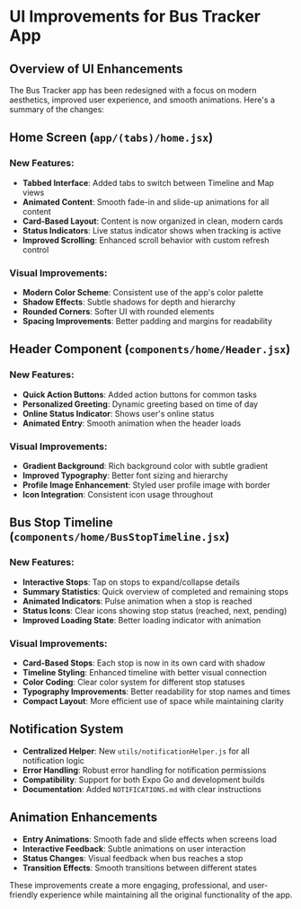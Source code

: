 # UI Improvements for Bus Tracker App

## Overview of UI Enhancements

The Bus Tracker app has been redesigned with a focus on modern aesthetics, improved user experience, and smooth animations. Here's a summary of the changes:

## Home Screen (`app/(tabs)/home.jsx`)

### New Features:
- **Tabbed Interface**: Added tabs to switch between Timeline and Map views
- **Animated Content**: Smooth fade-in and slide-up animations for all content
- **Card-Based Layout**: Content is now organized in clean, modern cards
- **Status Indicators**: Live status indicator shows when tracking is active
- **Improved Scrolling**: Enhanced scroll behavior with custom refresh control

### Visual Improvements:
- **Modern Color Scheme**: Consistent use of the app's color palette
- **Shadow Effects**: Subtle shadows for depth and hierarchy
- **Rounded Corners**: Softer UI with rounded elements
- **Spacing Improvements**: Better padding and margins for readability

## Header Component (`components/home/Header.jsx`)

### New Features:
- **Quick Action Buttons**: Added action buttons for common tasks
- **Personalized Greeting**: Dynamic greeting based on time of day
- **Online Status Indicator**: Shows user's online status
- **Animated Entry**: Smooth animation when the header loads

### Visual Improvements:
- **Gradient Background**: Rich background color with subtle gradient
- **Improved Typography**: Better font sizing and hierarchy
- **Profile Image Enhancement**: Styled user profile image with border
- **Icon Integration**: Consistent icon usage throughout

## Bus Stop Timeline (`components/home/BusStopTimeline.jsx`)

### New Features:
- **Interactive Stops**: Tap on stops to expand/collapse details
- **Summary Statistics**: Quick overview of completed and remaining stops
- **Animated Indicators**: Pulse animation when a stop is reached
- **Status Icons**: Clear icons showing stop status (reached, next, pending)
- **Improved Loading State**: Better loading indicator with animation

### Visual Improvements:
- **Card-Based Stops**: Each stop is now in its own card with shadow
- **Timeline Styling**: Enhanced timeline with better visual connection
- **Color Coding**: Clear color system for different stop statuses
- **Typography Improvements**: Better readability for stop names and times
- **Compact Layout**: More efficient use of space while maintaining clarity

## Notification System

- **Centralized Helper**: New `utils/notificationHelper.js` for all notification logic
- **Error Handling**: Robust error handling for notification permissions
- **Compatibility**: Support for both Expo Go and development builds
- **Documentation**: Added `NOTIFICATIONS.md` with clear instructions

## Animation Enhancements

- **Entry Animations**: Smooth fade and slide effects when screens load
- **Interactive Feedback**: Subtle animations on user interaction
- **Status Changes**: Visual feedback when bus reaches a stop
- **Transition Effects**: Smooth transitions between different states

These improvements create a more engaging, professional, and user-friendly experience while maintaining all the original functionality of the app.